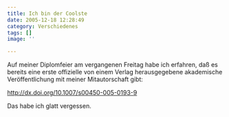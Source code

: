 ```yaml
---
title: Ich bin der Coolste
date: 2005-12-18 12:28:49
category: Verschiedenes
tags: []
image: ''

---
```


Auf meiner Diplomfeier am vergangenen Freitag habe ich erfahren, daß es bereits eine erste offizielle von einem Verlag herausgegebene akademische Veröffentlichung mit meiner Mitautorschaft gibt:  

  

<http://dx.doi.org/10.1007/s00450-005-0193-9>  

  

Das habe ich glatt vergessen.

